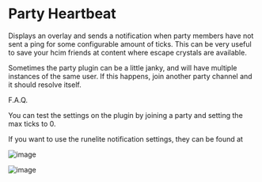 # Party Heartbeat
Displays an overlay and sends a notification when party members have not sent a ping for some configurable amount of ticks. This can be very useful to save your hcim friends at content where escape crystals are available.

Sometimes the party plugin can be a little janky, and will have multiple instances of the same user. If this happens, join another party channel and it should resolve itself.

F.A.Q.

You can test the settings on the plugin by joining a party and setting the max ticks to 0.

If you want to use the runelite notification settings, they can be found at

![image](https://user-images.githubusercontent.com/42009371/221331683-5ec46d49-7f30-431f-a582-ff21eb3bad1f.png)

![image](https://user-images.githubusercontent.com/42009371/221331720-446ec9c5-b876-4e57-ab13-e127dd123e2b.png)
